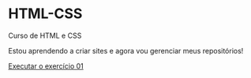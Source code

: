# HTML-CSS
 Curso de HTML e CSS 

 Estou aprendendo a criar sites e agora vou gerenciar meus repositórios!

 <a href="https://dannieldmb28.github.io/HTML-CSS/Exercicios/Exercicio8/index.html"> Executar o exercício 01</a>
